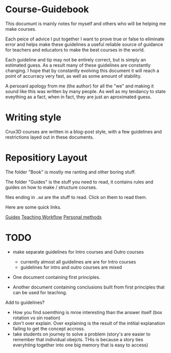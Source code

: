 
# Course-Guidebook
This documunt is mainly notes for myself and others who will be helping me make courses.

Each peice of advice I put together I want to prove true or false to eliminate error and helps make these guidelines a useful reliable source of guidance for teachers and educators to make the best courses in the world.

Each guideline and tip may not be entirely correct, but is simply an estimated guess. As a result many of these guidelines are constantly changing. I hope that by constantly evolving this document it will reach a point of accurracy very fast, as well as some amount of stability.

A persoanl apology from me (the author) for all the "we" and making it sound like this was written by many people. As well as my tendancy to state eveything as a fact, when in fact, they are just an aproximated guess.


# Writing style
Crux3D courses are written in a blog-post style, with a few guidelines and restrictions layed out in these documents.


# Repositiory Layout
The folder "Book" is mostly me ranting and other boring stuff.

The folder "Guides" is the stuff you need to read, it contains rules and guides on how to make / structure courses.

files ending in `.md` are the stuff to read. Click on them to read them.

Here are some quick links.

[Guides](https://github.com/PaperPrototype/Course-Guidebook/blob/main/Guides/Guides/english.md)
[Teaching Workflow](https://github.com/PaperPrototype/Course-Guidebook/blob/main/Guides/Teaching%20Workflow/english.md)
[Personal methods](https://github.com/PaperPrototype/Course-Guidebook/blob/main/Guides/Personal/english.md)

# TODO
- make separate guidelines for Intro courses and Outro courses
    - currently almost all guidelines are are for Intro courses
    - guidelines for intro and outro courses are mixed

- One document containing first principles.
- Another document containing conclusions built from first principles that can be used for teaching.

Add to guidelines?
- How you find soemthing is mroe interesting than the answer itself (box rotation vs sin roation)
- don't over explain. Over explaining is the result of the intitial explanation failing to get the concept accross.
- take students on journey to solve a problem (story's are easier to remember that individual obejcts. THis is because a story ties everyhting together into one big memory that is easy to access)